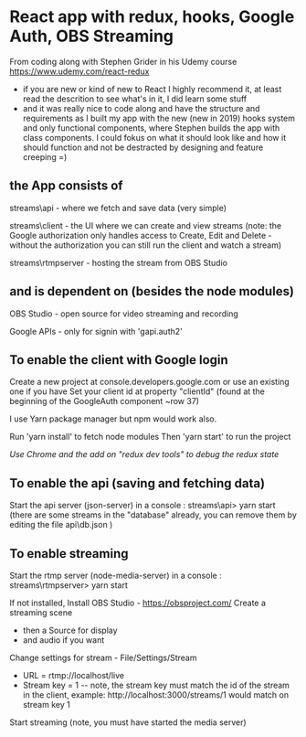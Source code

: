# React app with redux, hooks, Google Auth, OBS Streaming
From coding along with Stephen Grider in his Udemy course https://www.udemy.com/react-redux 
- if you are new or kind of new to React I highly recommend it, at least read the descrition to see what's in it, I did learn some stuff 
- and it was really nice to code along and have the structure and requirements as I built my app with the new (new in 2019) hooks system and only functional components, where Stephen builds the app with class components. I could fokus on what it should look like and how it should function and not be destracted by designing and feature creeping =) 

## the App consists of
streams\api - where we fetch and save data (very simple)

streams\client - the UI where we can create and view streams
(note: the Google authorization only handles access to Create, Edit and Delete - without the authorization you can still run the client and watch a stream)

streams\rtmpserver - hosting the stream from OBS Studio

## and is dependent on (besides the node modules)
OBS Studio - open source for video streaming and recording

Google APIs - only for signin with 'gapi.auth2'


## To enable the client with Google login
Create a new project at console.developers.google.com or use an existing one if you have
Set your client id at property "clientId" (found at the beginning of the GoogleAuth component ~row 37)

I use Yarn package manager but npm would work also.

Run 'yarn install' to fetch node modules
Then 'yarn start' to run the project

*Use Chrome and the add on "redux dev tools" to debug the redux state*

## To enable the api (saving and fetching data)
Start the api server (json-server) in a console 
: streams\api> yarn start
(there are some streams in the "database" already, you can remove them by editing the file api\db.json )

## To enable streaming
Start the rtmp server (node-media-server) in a console 
: streams\rtmpserver> yarn start

If not installed, Install OBS Studio - https://obsproject.com/
Create a streaming scene
- then a Source for display
- and audio if you want

Change settings for stream - File/Settings/Stream
- URL = rtmp://localhost/live
- Stream key = 1
-- note, the stream key must match the id of the stream in the client,
example: http://localhost:3000/streams/1
would match on stream key 1


Start streaming (note, you must have started the media server)


